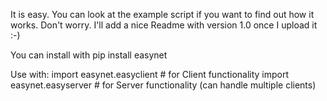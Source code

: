 It is easy. You can look at the example script if you want to find out how it works.
Don't worry. I'll add a nice Readme with version 1.0 once I upload it :-)

You can install with 
pip install easynet

Use with:
import easynet.easyclient # for Client functionality
import easynet.easyserver # for Server functionality (can handle multiple clients)



